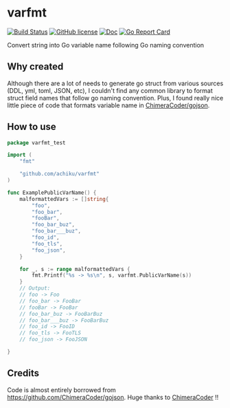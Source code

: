 # varfmt

[![Build Status](https://travis-ci.org/achiku/varfmt.svg?branch=master)](https://travis-ci.org/achiku/varfmt)
[![GitHub license](https://img.shields.io/badge/license-MIT-blue.svg)](https://raw.githubusercontent.com/achiku/varfmt/master/LICENSE)
[![Doc](https://img.shields.io/badge/godoc-reference-blue.svg)](https://godoc.org/github.com/achiku/varfmt)
[![Go Report Card](https://goreportcard.com/badge/github.com/achiku/varfmt)](https://goreportcard.com/report/github.com/achiku/varfmt)

Convert string into Go variable name following Go naming convention

## Why created

Although there are a lot of needs to generate go struct from various sources (DDL, yml, toml, JSON, etc), I couldn't find any common library to format struct field names that follow go naming convention. Plus, I found really nice little piece of code that formats variable name in [ChimeraCoder/gojson](https://github.com/ChimeraCoder/gojson).


## How to use

```go
package varfmt_test

import (
	"fmt"

	"github.com/achiku/varfmt"
)

func ExamplePublicVarName() {
	malformattedVars := []string{
		"foo",
		"foo_bar",
		"fooBar",
		"foo_bar_buz",
		"foo_bar___buz",
		"foo_id",
		"foo_tls",
		"foo_json",
	}

	for _, s := range malformattedVars {
		fmt.Printf("%s -> %s\n", s, varfmt.PublicVarName(s))
	}
	// Output:
	// foo -> Foo
	// foo_bar -> FooBar
	// fooBar -> FooBar
	// foo_bar_buz -> FooBarBuz
	// foo_bar___buz -> FooBarBuz
	// foo_id -> FooID
	// foo_tls -> FooTLS
	// foo_json -> FooJSON

}
```

## Credits

Code is almost entirely borrowed from https://github.com/ChimeraCoder/gojson. Huge thanks to [ChimeraCoder](https://github.com/ChimeraCoder) !!
